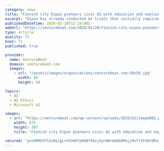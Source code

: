 ```yaml
---
category: news
title: "Finnish city Espoo pioneers civic AI with education and explainability"
excerpt: "Espoo has already conducted AI trials that initially required overcoming technical hurdles but ultimately improved city services. Over the long-term, the city is crafting a model that places ethics at the center of its AI plans by ensuring citizens can understand how these systems work and participate in debates about their implementation."
publishedDateTime: 2020-02-20T12:10:00Z
webUrl: "https://venturebeat.com/2020/02/20/finnish-city-espoo-pioneers-civic-ai-with-education-and-explainability/"
type: article
quality: 71
heat: 71
published: true

provider:
  name: VentureBeat
  domain: venturebeat.com
  images:
    - url: "/assets/images/organizations/venturebeat.com-50x50.jpg"
      width: 50
      height: 50

topics:
  - AI
  - AI Ethics
  - Microsoft AI

images:
  - url: "https://venturebeat.com/wp-content/uploads/2020/02/image001.png?w=1200&#038;strip=all"
    width: 875
    height: 397
    title: "Finnish city Espoo pioneers civic AI with education and explainability"

secured: "yutdRMXVF5ZvNi1gL+UV3d6Tp96Bf56sj4yn9W+AddG0MajjMxYlVFXAtORay6gV1gtAKaemBnD6ugOHgGYa9sNVvUlIR/jkd2jazhzKPLMGs4x30eU6m5A9O2ioKVFyqC8nZ8MoVrZvDyAT/UvvUlBdC1rXngAA8vDYK2Qxejru4EdpGfgOP+z4JoCZpHz9XuH829yj9cj3abWMatHSmZE8meV6vEoBzVw2l4bxVMhTY5u0DxQap2M/7aRJZSPDlATTt0lxnCz4+l3kKmB9+0CQ+Zb6zTrgULLJqg+5zqV0Y6DBDcy8st8Bu763/FbB;dpBdkh3VQO4Qj1dA4Gi6Kw=="
---
```


